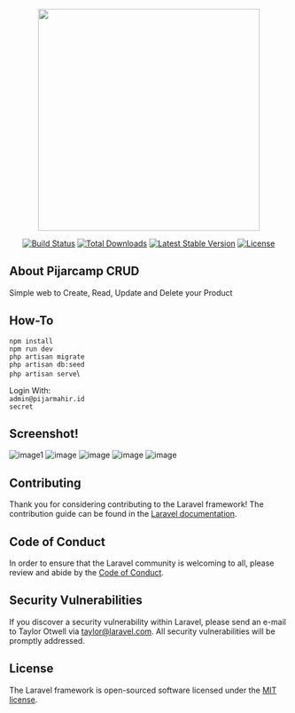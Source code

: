 <p align="center"><a href="https://laravel.com" target="_blank"><img src="https://raw.githubusercontent.com/laravel/art/master/logo-lockup/5%20SVG/2%20CMYK/1%20Full%20Color/laravel-logolockup-cmyk-red.svg" width="400"></a></p>

<p align="center">
<a href="https://travis-ci.org/laravel/framework"><img src="https://travis-ci.org/laravel/framework.svg" alt="Build Status"></a>
<a href="https://packagist.org/packages/laravel/framework"><img src="https://img.shields.io/packagist/dt/laravel/framework" alt="Total Downloads"></a>
<a href="https://packagist.org/packages/laravel/framework"><img src="https://img.shields.io/packagist/v/laravel/framework" alt="Latest Stable Version"></a>
<a href="https://packagist.org/packages/laravel/framework"><img src="https://img.shields.io/packagist/l/laravel/framework" alt="License"></a>
</p>

## About Pijarcamp CRUD

Simple web to Create, Read, Update and Delete your Product

## How-To
`npm install`\
`npm run dev`\
`php artisan migrate`\
`php artisan db:seed`\
`php artisan serve`\

Login With:\
`admin@pijarmahir.id`\
`secret`

## Screenshot!
![image1](https://user-images.githubusercontent.com/40192454/160866040-a65194cf-1108-4820-83f5-cedc26544eba.png)
![image](https://user-images.githubusercontent.com/40192454/160866153-bf5b0e25-82b3-48df-bdcc-6e9453d5789c.png)
![image](https://user-images.githubusercontent.com/40192454/160866168-ff5b0e83-f99a-4ab9-9399-d9093288c441.png)
![image](https://user-images.githubusercontent.com/40192454/160866348-0118db93-ce84-4e53-bd92-f6d48f3fde95.png)
![image](https://user-images.githubusercontent.com/40192454/160866195-8a5c6335-93d7-43ba-8253-6342d6b0689f.png)



## Contributing

Thank you for considering contributing to the Laravel framework! The contribution guide can be found in the [Laravel documentation](https://laravel.com/docs/contributions).

## Code of Conduct

In order to ensure that the Laravel community is welcoming to all, please review and abide by the [Code of Conduct](https://laravel.com/docs/contributions#code-of-conduct).

## Security Vulnerabilities

If you discover a security vulnerability within Laravel, please send an e-mail to Taylor Otwell via [taylor@laravel.com](mailto:taylor@laravel.com). All security vulnerabilities will be promptly addressed.

## License

The Laravel framework is open-sourced software licensed under the [MIT license](https://opensource.org/licenses/MIT).
